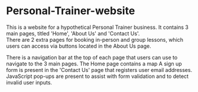 # Personal-Trainer-website

This is a website for a hypothetical Personal Trainer business. It contains 3 main pages, titled 'Home', 'About Us' and 'Contact Us'.  
There are 2 extra pages for booking in-person and group lessons, which users can access via buttons located in the About Us page. 

There is a navigation bar at the top of each page that users can use to navigate to the 3 main pages. 
The Home page contains a map
A sign up form is present in the 'Contact Us' page that registers user email addresses.
JavaScript pop-ups are present to assist with form validation and to detect invalid user inputs.
